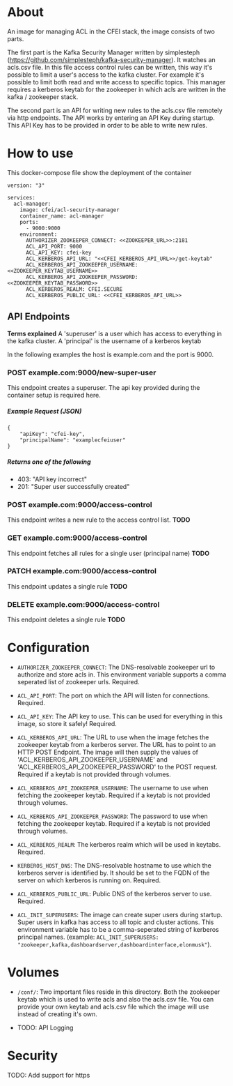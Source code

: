 # About
An image for managing ACL in the CFEI stack, the image consists of two parts.

The first part is the Kafka Security Manager written by simplesteph (https://github.com/simplesteph/kafka-security-manager). It watches an acls.csv file. In this file access control rules can be written, this way it's possible to limit a user's access to the kafka cluster. For example it's possible to limit both read and write access to specific topics.
This manager requires a kerberos keytab for the zookeeper in which acls are written in the kafka / zookeeper stack. 

The second part is an API for writing new rules to the acls.csv file remotely via http endpoints. The API works by entering an API Key during startup. This API Key has to be provided in order to be able to write new rules.

# How to use
This docker-compose file show the deployment of the container

```
version: "3"

services:
  acl-manager:
    image: cfei/acl-security-manager
    container_name: acl-manager
    ports:
      - 9000:9000
    environment:
      AUTHORIZER_ZOOKEEPER_CONNECT: <<ZOOKEEPER_URL>>:2181
      ACL_API_PORT: 9000
      ACL_API_KEY: cfei-key
      ACL_KERBEROS_API_URL: "<<CFEI_KERBEROS_API_URL>>/get-keytab"
      ACL_KERBEROS_API_ZOOKEEPER_USERNAME: <<ZOOKEEPER_KEYTAB_USERNAME>>
      ACL_KERBEROS_API_ZOOKEEPER_PASSWORD: <<ZOOKEEPER_KEYTAB_PASSWORD>>
      ACL_KERBEROS_REALM: CFEI.SECURE
      ACL_KERBEROS_PUBLIC_URL: <<CFEI_KERBEROS_API_URL>>

```

## API Endpoints
**Terms explained**
A 'superuser' is a user which has access to everything in the kafka cluster. 
A 'principal' is the username of a kerberos keytab

In the following examples the host is example.com and the port is 9000.

### POST example.com:9000/new-super-user
This endpoint creates a superuser. The api key provided during the container setup is required here.
##### Example Request (JSON)
```
{
	"apiKey": "cfei-key",
    "principalName": "examplecfeiuser"
}
```
##### Returns one of the following
- 403: "API key incorrect"
- 201: "Super user successfully created"

### POST example.com:9000/access-control
This endpoint writes a new rule to the access control list.
**TODO**

### GET example.com:9000/access-control
This endpoint fetches all rules for a single user (principal name)
**TODO**

### PATCH example.com:9000/access-control
This endpoint updates a single rule
**TODO**

### DELETE example.com:9000/access-control
This endpoint deletes a single rule
**TODO**

# Configuration

- `AUTHORIZER_ZOOKEEPER_CONNECT`: The DNS-resolvable zookeeper url to authorize and store acls in. This environment variable supports a comma seperated list of zookeeper urls. Required.

- `ACL_API_PORT`: The port on which the API will listen for connections. Required.

- `ACL_API_KEY`: The API key to use. This can be used for everything in this image, so store it safely! Required.

- `ACL_KERBEROS_API_URL`: The URL to use when the image fetches the zookeeper keytab from a kerberos server. The URL has to point to an HTTP POST Endpoint. The image will then supply the values of 'ACL_KERBEROS_API_ZOOKEEPER_USERNAME' and 'ACL_KERBEROS_API_ZOOKEEPER_PASSWORD' to the POST request. Required if a keytab is not provided through volumes.

- `ACL_KERBEROS_API_ZOOKEEPER_USERNAME`: The username to use when fetching the zookeeper keytab. Required if a keytab is not provided through volumes.

- `ACL_KERBEROS_API_ZOOKEEPER_PASSWORD`: The password to use when fetching the zookeeper keytab. Required if a keytab is not provided through volumes.

- `ACL_KERBEROS_REALM`: The kerberos realm which will be used in keytabs. Required.

- `KERBEROS_HOST_DNS`: The DNS-resolvable hostname to use which the kerberos server is identified by. It should be set to the FQDN of the server on which kerberos is running on. Required.

- `ACL_KERBEROS_PUBLIC_URL`: Public DNS of the kerberos server to use. Required.

- `ACL_INIT_SUPERUSERS`: The image can create super users during startup. Super users in kafka has access to all topic and cluster actions. This environment variable has to be a comma-seperated string of kerberos principal names. (example: `ACL_INIT_SUPERUSERS: "zookeeper,kafka,dashboardserver,dashboardinterface,elonmusk"`).

# Volumes

- `/conf/`: Two important files reside in this directory. Both the zookeeper keytab which is used to write acls and also the acls.csv file. You can provide your own keytab and acls.csv file which the image will use instead of creating it's own.
  
- TODO: API Logging

# Security
TODO: Add support for https